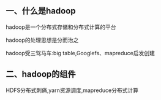 ## 一、什么是hadoop

hadoop是一个分布式存储和分布式计算的平台

hadoop的处理思想是分而治之

hadoop受三驾马车:big table,Googlefs、mapreduce启发创建

## 二、hadoop的组件
HDFS分布式刺痛,yarn资源调度,mapreduce分布式计算
